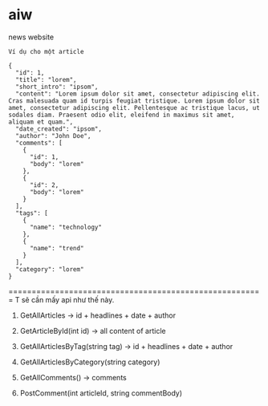 # aiw
news website

    Ví dụ cho một article 
    
    {
      "id": 1,
      "title": "lorem",
      "short_intro": "ipsom",
      "content": "Lorem ipsum dolor sit amet, consectetur adipiscing elit. Cras malesuada quam id turpis feugiat tristique. Lorem ipsum dolor sit amet, consectetur adipiscing elit. Pellentesque ac tristique lacus, ut sodales diam. Praesent odio elit, eleifend in maximus sit amet, aliquam et quam.",
      "date_created": "ipsom",
      "author": "John Doe",
      "comments": [
        {
          "id": 1,
          "body": "lorem"
        },
        {
          "id": 2,
          "body": "lorem"
        }
      ],
      "tags": [
        {
          "name": "technology"
        },
        {
          "name": "trend"
        }
      ],
      "category": "lorem"
    }





=======================================================
T sẽ cần mấy api như thế này.
1. GetAllArticles -> id + headlines + date + author 
2. GetArticleById(int id) -> all content of article
3. GetAllArticlesByTag(string tag) -> id + headlines + date + author 
4. GetAllArticlesByCategory(string category) 

5. GetAllComments() -> comments
6. PostComment(int articleId, string commentBody)

